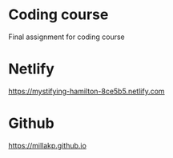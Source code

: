 # Coding course

Final assignment for coding course

# Netlify

https://mystifying-hamilton-8ce5b5.netlify.com

# Github

https://millakp.github.io
